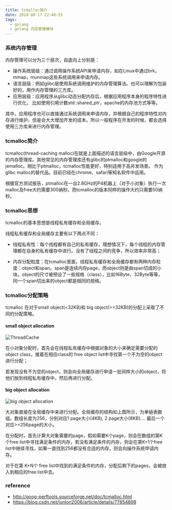```yaml
---
title: tcmalloc简介
date: 2018-08-17 22:48:53
tags:
  - golang
  - golang 内存管理模块
---
```


### 系统内存管理

内存管理可以分为三个层次，自底向上分别是：

* 操作系统层级：通过调用操作系统API来申请内存，如在Linux中通过brk，mmap，munmap这些系统调用来申请内存。
* 语言层级：例如glibc层使用系统调用维护的内存管理算法。也可以理解为包装好的，用作内存管理的三方库。
* 应用层级：应用程序从glibc动态分配内存后，根据应用程序本身的程序特性进行优化， 比如使用引用计数std::shared_ptr，apache的内存池方式等等。

其中，应用程序也可以直接通过系统调用来申请内存，并根据自己的程序特性对内存进行维护。但是会大大增加开发的成本。所以一般程序在开发的时候，都会选择使用三方库来进行内存管理。

### tcmalloc简介

tcmalloc(thread-caching malloc)在就是上面描述的语言层级中，由Google开源的内存管理库。其他常见的内存管理库还有glibc的ptmalloc和google的jemalloc。相比于ptmalloc，tcmalloc性能更好，特别适用于高并发场景。 作为glibc malloc的替代品。目前已经在chrome、safari等知名软件中运用。

根据官方测试报告，ptmalloc在一台2.8GHz的P4机器上（对于小对象）执行一次malloc及free大约需要300纳秒。而tcmalloc的版本同样的操作大约只需要50纳秒。

### tcmalloc思想

tcmalloc的基本思想是线程私有缓存和全局缓存。

线程私有缓存和全局缓存主要有以下两点不同：

* 线程私有性：每个线程都有自己的私有缓存，理想情况下，每个线程的内存管理都在自身的私有缓存中进行。没有了线程之间的竞争，所以效率非常高；

* 内存分配粒度：在tcmalloc里面，线程私有缓存和全局缓存都有两种内存粒度：object和span。span是连续内存page，而object则是由span切成的小块。object的尺寸被预设了一些规格（class），比如16Byte、32Byte等等，同一个span切出来的object都是相同的规格。

### tcmalloc分配策略

tcmalloc 在对于small object(<32KB)和 big object(>=32KB)的分配上采取了不同的分配策略。

#### small object allocation

![ThreadCache](https://s1.imgsha.com/2018/08/20/1AenW4.gif)

在小对象分配时，首先会在线程私有缓存中根据对象的大小来确定需要分配的object class，接着在相应class的 free object list中寻找第一个不为空的object进行分配；

若发现没有不为空的object，则会向全局缓存进行申请一批同样大小的object，将他们放到线程私有缓存中，然后再进行分配。


#### big object allocation

![big object allocation](https://s1.imgsha.com/2018/08/20/1Ae9hf.gif)

大对象直接在全局缓存中来进行分配。全局缓存的结构如上图所示，为单链表数组。数组长度为256，分别对应1 page大小(4KB), 2 page大小(8KB).... 最后一个对应>=256page的大小。

在分配时，首先计算大对象需要的page，假如需要K个page，则会在数组的第K个free list中寻找满足条件的内存，若没有满足条件的内存，则会在第K+1个free list中继续寻找，如果一直找到256都没有合适的内存，则会向操作系统申请内存。

对于在第 K+N个 free list中找到的满足条件的内存，分配后剩下的pages，会被放入到相应的free list中去。

### reference

* http://goog-perftools.sourceforge.net/doc/tcmalloc.html
* https://blog.csdn.net/junlon2006/article/details/77854898
